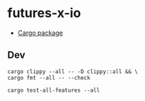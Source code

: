 # futures-x-io

* [Cargo package](https://crates.io/crates/futures-x-io)

## Dev

```
cargo clippy --all -- -D clippy::all && \
cargo fmt --all -- --check
```

```
cargo test-all-features --all
```
